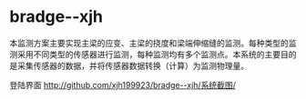 # bradge--xjh
本监测方案主要实现主梁的应变、主梁的挠度和梁端伸缩缝的监测。每种类型的监测采用不同类型的传感器进行监测，每种监测均有多个监测点。本系统的主要目的是采集传感器的数据，并将传感器数据转换（计算）为监测物理量。

登陆界面
http://github.com/xjh199923/bradge--xjh/系统截图/

